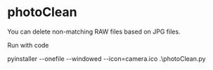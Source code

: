 # photoClean
You can delete non-matching RAW files based on JPG files.

Run with code

pyinstaller --onefile --windowed --icon=camera.ico .\photoClean.py
